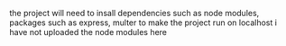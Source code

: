 the project will need to insall dependencies such as node modules, packages such as express, multer to make the project run on localhost
i have not uploaded the node modules here
